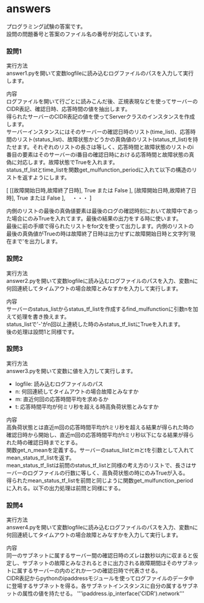 # answers

プログラミング試験の答案です。  
設問の問題番号と答案のファイル名の番号が対応しています。　　


### 設問1  
実行方法  
answer1.pyを開いて変数logfileに読み込むログファイルのパスを入力して実行します。   

内容  
ログファイルを開いて行ごとに読みこんだ後、正規表現などを使ってサーバーのCIDR表記、確認日時、応答時間の値を抽出します。  
得られたサーバーのCIDR表記の値を使ってServerクラスのインスタンスを作成します。  
サーバーインスタンスにはそのサーバーの確認日時のリスト(time_list)、応答時間のリスト(status_list)、故障状態かどうかの真偽値のリスト(status_tf_list)を持たせます。それぞれのリストの長さは等しく、応答時間と故障状態のリストのi番目の要素はそのサーバーのi番目の確認日時における応答時間と故障状態の真偽に対応します。故障状態でTrueを入れます。   
status_tf_listとtime_listを関数get_mulfunction_periodに入れて以下の構造のリストを返すようにします。  

[ [[故障開始日時,故障終了日時], True または False ], [故障開始日時,故障終了日時], True または False ], 　・・・ ]   

内側のリストの最後の真偽値要素は最後のログの確認時刻において故障中であった場合にのみTrueを入れてます。最後の結果の出力をする時に使います。  
最後に前の手順で得られたリストをfor文を使って出力します。内側のリストの最後の真偽値がTrueの時は故障終了日時は出力せずに故障開始日時と文字列'現在まで'を出力します。


### 設問2  
実行方法  
answer2.pyを開いて変数logfileに読み込むログファイルのパスを入力、変数nに何回連続してタイムアウトの場合故障とみなすかを入力して実行します。  

内容  
サーバーのstatus_listからstatus_tf_listを作成するfind_mulfunctionに引数nを加えて処理を書き換えます。  
status_listで'-'がn回以上連続した時のみstatus_tf_listにTrueを入れます。  
後の処理は設問1と同様です。

### 設問3
実行方法  
answer3.pyを開いて変数に値を入力して実行します。  
- logfile: 読み込むログファイルのパス  
- n: 何回連続してタイムアウトの場合故障とみなすか
- m: 直近何回の応答時間平均を求めるか
- t: 応答時間平均が何ミリ秒を超える時高負荷状態とみなすか  

内容  
高負荷状態とは直近m回の応答時間平均がtミリ秒を超える結果が得られた時の確認日時から開始し、直近m回の応答時間平均がtミリ秒以下になる結果が得られた時の確認日時までとする。  
関数get_n_meanを定義する。サーバーのsatus_listとmとtを引数として入れてmean_status_tf_listを返す。  
mean_status_tf_listは前問のstatus_tf_listと同様の考え方のリストで、長さはサーバーのログファイルの行数に等しく、高負荷状態の時にのみTrueが入る。　　
得られたmean_status_tf_listを前問と同じように関数get_mulfunction_periodに入れる。以下の出力処理は前問と同様にする。  

### 設問4  
実行方法  
answer4.pyを開いて変数logfileに読み込むログファイルのパスを入力、変数nに何回連続してタイムアウトの場合故障とみなすかを入力して実行します。  

内容  
同一のサブネットに属するサーバー間の確認日時のズレは数秒以内に収まると仮定し、サブネットの故障とみなされるときに出力される故障期間はそのサブネットに属するサーバーの内のどれか一つの確認日時で代表させる。  
CIDR表記からpythonのipaddressモジュールを使ってログファイルのデータ中に登場するサブネットを得る。各サブネットインスタンスに自分の属するサブネットの属性の値を持たせる。
'''ipaddress.ip_interface('CIDR').network'''

